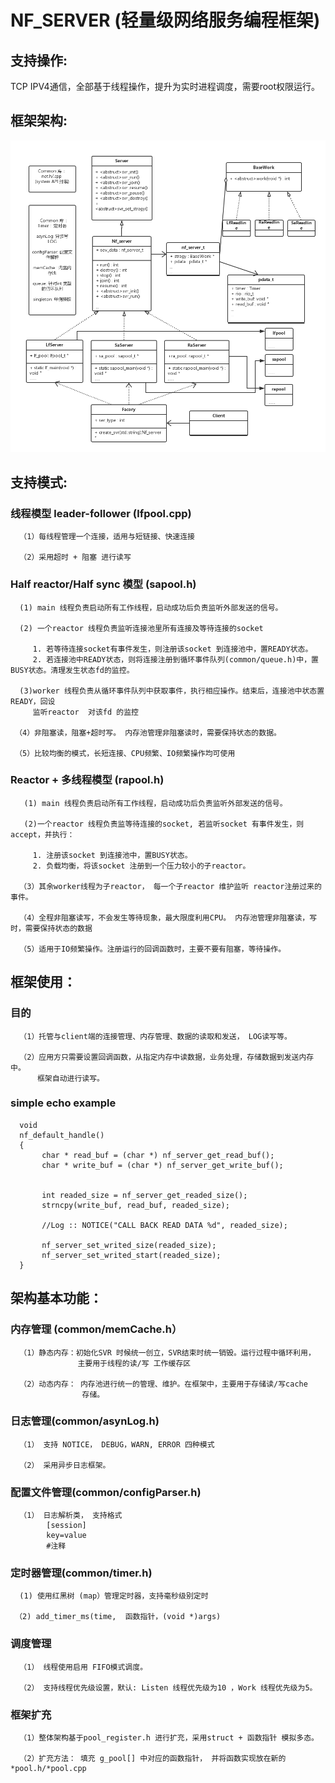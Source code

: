 NF_SERVER  (轻量级网络服务编程框架)
===================================  

支持操作:
-----------------------------------  

TCP  IPV4通信，全部基于线程操作，提升为实时进程调度，需要root权限运行。

框架架构:
-----------------------------------  
![](img/frame.png)


支持模式: 
-----------------------------------  


### 线程模型 leader-follower (lfpool.cpp)

      （1）每线程管理一个连接，适用与短链接、快速连接
      
      （2）采用超时 + 阻塞 进行读写


### Half reactor/Half sync 模型 (sapool.h)

      (1) main 线程负责启动所有工作线程，启动成功后负责监听外部发送的信号。

      (2) 一个reactor 线程负责监听连接池里所有连接及等待连接的socket
      
         1. 若等待连接socket有事件发生，则注册该socket 到连接池中，置READY状态。
         2. 若连接池中READY状态，则将连接注册到循环事件队列(common/queue.h)中，置BUSY状态。清理发生状态fd的监控。
         
      (3)worker 线程负责从循环事件队列中获取事件，执行相应操作。结束后，连接池中状态置READY，回设
         监听reactor  对该fd 的监控

     （4）非阻塞读，阻塞+超时写。 内存池管理非阻塞读时，需要保持状态的数据。
      
     （5）比较均衡的模式，长短连接、CPU频繁、IO频繁操作均可使用


### Reactor + 多线程模型 (rapool.h)

       (1) main 线程负责启动所有工作线程，启动成功后负责监听外部发送的信号。

       (2)一个reactor 线程负责监等待连接的socket, 若监听socket 有事件发生，则accept，并执行： 
      
         1. 注册该socket 到连接池中，置BUSY状态。
         2. 负载均衡，将该socket 注册到一个压力较小的子reactor。

      （3）其余worker线程为子reactor， 每一个子reactor 维护监听 reactor注册过来的事件。

      （4）全程非阻塞读写，不会发生等待现象，最大限度利用CPU。 内存池管理非阻塞读，写时，需要保持状态的数据
      
      （5）适用于IO频繁操作。注册运行的回调函数时，主要不要有阻塞，等待操作。 


框架使用：
-----------------------------------  

### 目的

      （1）托管与client端的连接管理、内存管理、数据的读取和发送， LOG读写等。
      
      （2）应用方只需要设置回调函数，从指定内存中读数据，业务处理，存储数据到发送内存中。
          框架自动进行读写。
  
### simple echo example        
      void
      nf_default_handle()
      {
           char * read_buf = (char *) nf_server_get_read_buf();
           char * write_buf = (char *) nf_server_get_write_buf();
           
           
           int readed_size = nf_server_get_readed_size();
           strncpy(write_buf, read_buf, readed_size);
           
           //Log :: NOTICE("CALL BACK READ DATA %d", readed_size);
           
           nf_server_set_writed_size(readed_size);
           nf_server_set_writed_start(readed_size);
      }
      


架构基本功能：
-----------------------------------  
### 内存管理 (common/memCache.h）

      （1）静态内存：初始化SVR 时候统一创立，SVR结束时统一销毁。运行过程中循环利用，
                   主要用于线程的读/写 工作缓存区
            
      （2）动态内存： 内存池进行统一的管理、维护。在框架中，主要用于存储读/写cache
                    存储。

### 日志管理(common/asynLog.h)

      （1） 支持 NOTICE， DEBUG，WARN, ERROR 四种模式
            
      （2） 采用异步日志框架。
            
### 配置文件管理(common/configParser.h)

      （1） 日志解析类， 支持格式
            [session]
            key=value
            #注释
      
### 定时器管理(common/timer.h)

      (1) 使用红黑树 (map）管理定时器，支持毫秒级别定时
     
     （2) add_timer_ms(time,  函数指针，(void *)args)


### 调度管理

      （1） 线程使用启用 FIFO模式调度。
      
      （2） 支持线程优先级设置，默认: Listen 线程优先级为10 ，Work 线程优先级为5。 


### 框架扩充

      （1）整体架构基于pool_register.h 进行扩充，采用struct + 函数指针 模拟多态。
      
      （2）扩充方法： 填充 g_pool[] 中对应的函数指针， 并将函数实现放在新的 *pool.h/*pool.cpp



